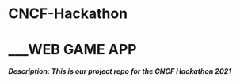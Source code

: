 # CNCF-Hackathon

# ___WEB GAME APP

___Description: This is our project repo for the CNCF Hackathon 2021___ 
